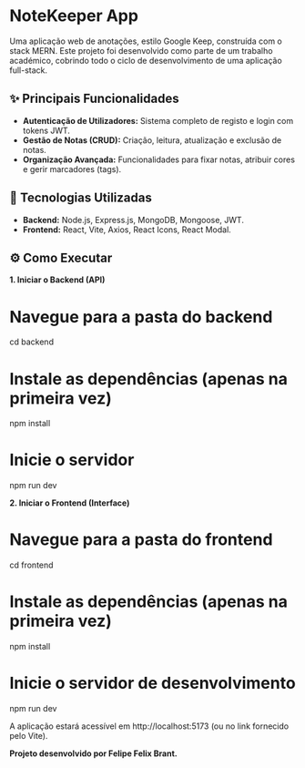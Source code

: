 # NoteKeeper App

Uma aplicação web de anotações, estilo Google Keep, construída com o stack MERN. Este projeto foi desenvolvido como parte de um trabalho académico, cobrindo todo o ciclo de desenvolvimento de uma aplicação full-stack.

## ✨ Principais Funcionalidades

* **Autenticação de Utilizadores:** Sistema completo de registo e login com tokens JWT.
* **Gestão de Notas (CRUD):** Criação, leitura, atualização e exclusão de notas.
* **Organização Avançada:** Funcionalidades para fixar notas, atribuir cores e gerir marcadores (tags).

## 🚀 Tecnologias Utilizadas

* **Backend:** Node.js, Express.js, MongoDB, Mongoose, JWT.
* **Frontend:** React, Vite, Axios, React Icons, React Modal.

## ⚙️ Como Executar

**1. Iniciar o Backend (API)**
# Navegue para a pasta do backend
cd backend

# Instale as dependências (apenas na primeira vez)
npm install

# Inicie o servidor
npm run dev

**2. Iniciar o Frontend (Interface)**
# Navegue para a pasta do frontend
cd frontend

# Instale as dependências (apenas na primeira vez)
npm install

# Inicie o servidor de desenvolvimento
npm run dev

A aplicação estará acessível em http://localhost:5173 (ou no link fornecido pelo Vite).

**Projeto desenvolvido por Felipe Felix Brant.**



